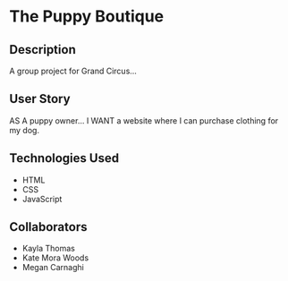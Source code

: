 # The Puppy Boutique

## Description

A group project for Grand Circus...

## User Story

AS A puppy owner...
I WANT a website where I can purchase clothing for my dog.

## Technologies Used

- HTML
- CSS
- JavaScript

## Collaborators

- Kayla Thomas
- Kate Mora Woods
- Megan Carnaghi

